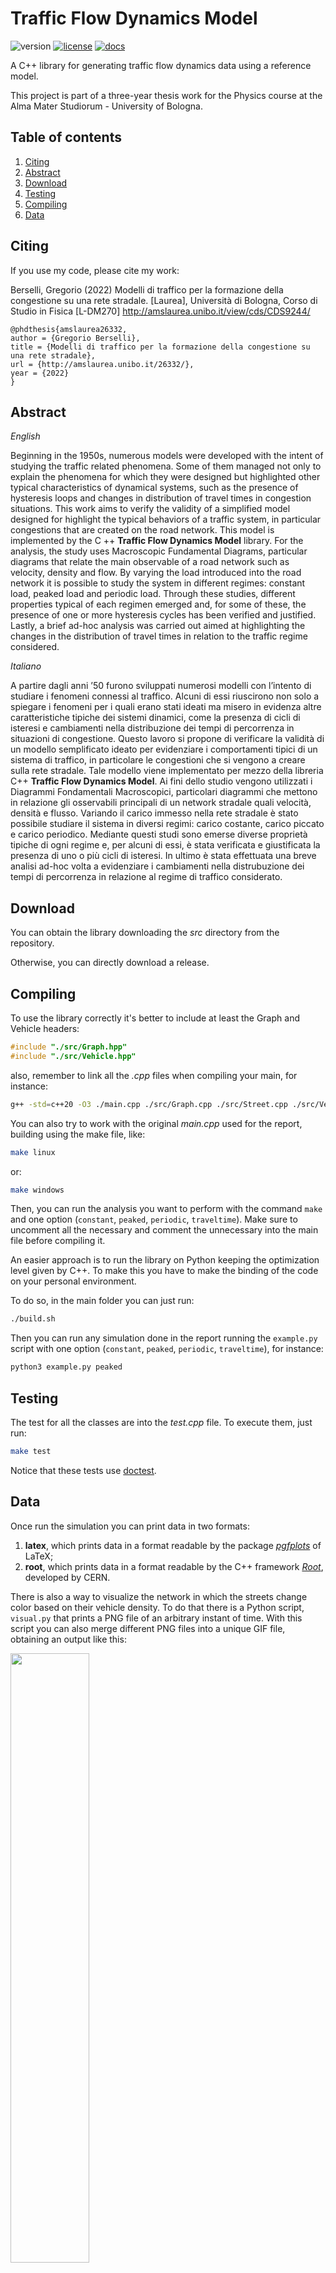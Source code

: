 # Traffic Flow Dynamics Model
![version](https://img.shields.io/github/v/release/grufoony/TrafficFlowDynamicsModel) [![license](https://img.shields.io/badge/license-GPL--3.0-yellow)](https://github.com/Grufoony/TrafficFlowDynamicsModel/blob/main/LICENSE.md) [![docs](https://img.shields.io/docsrs/regex)](https://grufoony.github.io/TrafficFlowDynamicsModel/)

A C++ library for generating traffic flow dynamics data using a reference model.

This project is part of a three-year thesis work for the Physics course at the Alma Mater Studiorum - University of Bologna.

## Table of contents
1. [Citing](#citing)
2. [Abstract](#abstract)
3. [Download](#download)
4. [Testing](#testing)
5. [Compiling](#compiling)
6. [Data](#data)

## Citing
If you use my code, please cite my work:

Berselli, Gregorio (2022) Modelli di traffico per la formazione della congestione su una rete stradale. [Laurea], Università di Bologna, Corso di Studio in Fisica [L-DM270] <http://amslaurea.unibo.it/view/cds/CDS9244/> 

    @phdthesis{amslaurea26332,
    author = {Gregorio Berselli},
    title = {Modelli di traffico per la formazione della congestione su una rete stradale},
    url = {http://amslaurea.unibo.it/26332/},
    year = {2022}
    }

## Abstract

*English*

Beginning in the 1950s, numerous models were developed with the intent of studying the
traffic related phenomena. Some of them managed not only to explain the
phenomena for which they were designed but highlighted other typical characteristics of
dynamical systems, such as the presence of hysteresis loops and changes in distribution of
travel times in congestion situations.
This work aims to verify the validity of a simplified model designed for
highlight the typical behaviors of a traffic system, in particular congestions
that are created on the road network. This model is implemented by the C ++ **Traffic Flow Dynamics Model** library.
For the analysis, the study uses Macroscopic Fundamental Diagrams, particular
diagrams that relate the main observable of a road network such as
velocity, density and flow. By varying the load introduced into the road network it is possible to
study the system in different regimes: constant load, peaked load and periodic load.
Through these studies, different properties typical of each regimen emerged and, for some
of these, the presence of one or more hysteresis cycles has been verified and justified. Lastly, a brief ad-hoc analysis was carried out aimed at highlighting the changes in the
distribution of travel times in relation to the traffic regime considered.

*Italiano*

A partire dagli anni ’50 furono sviluppati numerosi modelli con l’intento di studiare i
fenomeni connessi al traffico. Alcuni di essi riuscirono non solo a spiegare i
fenomeni per i quali erano stati ideati ma misero in evidenza altre caratteristiche tipiche
dei sistemi dinamici, come la presenza di cicli di isteresi e cambiamenti nella distribuzione
dei tempi di percorrenza in situazioni di congestione.
Questo lavoro si propone di verificare la validità di un modello semplificato ideato per
evidenziare i comportamenti tipici di un sistema di traffico, in particolare le congestioni
che si vengono a creare sulla rete stradale. Tale modello viene implementato per mezzo della libreria C++ **Traffic Flow Dynamics Model**.
Ai fini dello studio vengono utilizzati i Diagrammi Fondamentali Macroscopici, particolari
diagrammi che mettono in relazione gli osservabili principali di un network stradale quali
velocità, densità e flusso. Variando il carico immesso nella rete stradale è stato possibile
studiare il sistema in diversi regimi: carico costante, carico piccato e carico periodico.
Mediante questi studi sono emerse diverse proprietà tipiche di ogni regime e, per alcuni
di essi, è stata verificata e giustificata la presenza di uno o più cicli di isteresi. In
ultimo è stata effettuata una breve analisi ad-hoc volta a evidenziare i cambiamenti nella
distrubuzione dei tempi di percorrenza in relazione al regime di traffico considerato.

## Download
You can obtain the library downloading the *src* directory from the repository.

Otherwise, you can directly download a release.

## Compiling
To use the library correctly it's better to include at least the Graph and Vehicle headers:
```c++
#include "./src/Graph.hpp"
#include "./src/Vehicle.hpp"
```
also, remember to link all the *.cpp* files when compiling your main, for instance:
```bash
g++ -std=c++20 -O3 ./main.cpp ./src/Graph.cpp ./src/Street.cpp ./src/Vehicle.cpp ./src/VehicleType.cpp
```
You can also try to work with the original *main.cpp* used for the report, building using the make file, like:
```bash
make linux
```
or:
```bash
make windows
```
Then, you can run the analysis you want to perform with the command `make` and one option (`constant`, `peaked`, `periodic`, `traveltime`).
Make sure to uncomment all the necessary and comment the unnecessary into the main file before compiling it.

An easier approach is to run the library on Python keeping the optimization level given by C++.
To make this you have to make the binding of the code on your personal environment.

To do so, in the main folder you can just run:
```bash
./build.sh
```
Then you can run any simulation done in the report running the `example.py` script with one option (`constant`, `peaked`, `periodic`, `traveltime`), for instance:
```bash
python3 example.py peaked
```

## Testing
The test for all the classes are into the *test.cpp* file.
To execute them, just run:
```bash
make test
```
Notice that these tests use [doctest](https://github.com/doctest/doctest).

## Data
Once run the simulation you can print data in two formats:

1. **latex**, which prints data in a format readable by the package [*pgfplots*](https://pgfplots.sourceforge.net/) of LaTeX;
2. **root**, which prints data in a format readable by the C++ framework [*Root*](https://root.cern/), developed by CERN.

There is also a way to visualize the network in which the streets change color based on their vehicle density.
To do that there is a Python script, `visual.py` that prints a PNG file of an arbitrary instant of time.
With this script you can also merge different PNG files into a unique GIF file, obtaining an output like this:

<img src="https://github.com/Grufoony/TrafficFlowDynamicsModel/blob/main/data/img/evolution.gif?raw=true" width="50%" height="50%"/>